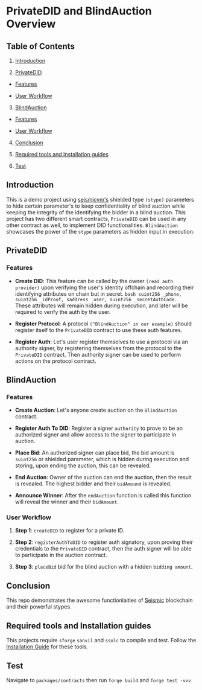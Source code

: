 
# PrivateDID and BlindAuction Overview

  

## Table of Contents

1. [Introduction](#introduction)

2. [PrivateDID](#privatedid)

- [Features](#privatedid-features)

- [User Workflow](#privatedid-user-workflow)

3. [BlindAuction](#blindaunction)

- [Features](#blindaunction-features)

- [User Workflow](#blindaunction-user-workflow)

4. [Conclusion](#conclusion)

5. [Required tools and Installation guides](#required-tools-and-installation-guides)
6. [Test](#test)

  

## Introduction

This is a demo project using [seismicvm's](https://docs.seismic.systems/introduction/how) shielded type `(stype)` parameters to hide certain parameter's to keep confidentiality of blind auction while keeping the integrity of the identifying the bidder in a blind auction. This project has two different smart contracts, `PrivateDID` can be used in any other contract as well, to implement DID functionalities. `BlindAuction` showcases the power of the `stype` parameters as hidden input in execution.  
  

## PrivateDID

  

### Features

-  **Create DID**: This feature can be called by the owner `(read auth provider)` upon verifying the user's identity offchain and recording their identifying attributes on chain but in secret.
        ```bash
        suint256 _phone,
        suint256 _idProof,
        saddress _user,
        suint256 _secretAuthCode.
        ``` 
These attributes will remain hidden during execution, and later will be required to verify the auth by the user.
		

-  **Register Protocol**: A protocol `("BlindAuction" in our example)` should register itself to the `PrivateDID` contract to use these auth features.

-  **Register Auth**: Let's user register themselves to use a protocol via an authority signer, by registering themselves from the protocol to the `PrivateDID` contract. Then authority signer can be used to perform actions on the protocol contract.

  

<!-- ### User Workflow

1.  **Step 1**: Description of the first step in the user workflow.

2.  **Step 2**: Description of the second step in the user workflow.

3.  **Step 3**: Description of the third step in the user workflow.

   -->

## BlindAuction

  

### Features

-  **Create Auction**: Let's anyone create auction on the `BlindAuction` contract.

-  **Register Auth To DID**: Register a signer `authority` to prove to be an authorized signer and allow access to the signer to participate in auction.

-  **Place Bid**: An authorized signer can place bid, the bid amount is `suint256` or shielded parameter, which is hidden during execution and storing, upon ending the auction, this can be revealed.

-  **End Auction**: Owner of the auction can end the auction, then the result is revealed. The highest bidder and their `bidAmound` is revealed.

- **Announce Winner**: After the `endAuction` function is called this function will reveal the winner and their `bidAmount`.

  

### User Workflow

1.  **Step 1**: `createDID` to register for a private ID.

2.  **Step 2**: `registerAuthToDID` to register auth signatory, upon proving their credentials to the `PrivateDID` contract, then the auth signer will be able to participate in the auction contract.

3.  **Step 3**: `placeBid` bid for the blind auction with a hidden `bidding amount`.

  

## Conclusion

This repo demonstrates the awesome functionlaities of [Seismic](https://seismic.systems) blockchain and their powerful stypes. 

## Required tools and Installation guides 
This projects require `sforge` `sanvil` and `ssolc` to compile and test.
Follow the [Installation Guide](https://docs.seismic.systems/onboarding/publish-your-docs) for these tools.

## Test
Navigate to `packages/contracts` then 
run ```forge build``` and ```forge test -vvv```